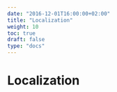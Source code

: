 ```yaml
---
date: "2016-12-01T16:00:00+02:00"
title: "Localization"
weight: 10
toc: true
draft: false
type: "docs"
---
```


# Localization
